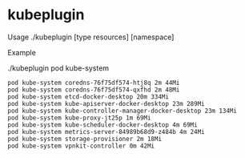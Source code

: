 # kubeplugin

Usage ./kubeplugin [type resources] [namespace]

Example

./kubeplugin pod kube-system
```
pod kube-system coredns-76f75df574-htj8q 2m 44Mi
pod kube-system coredns-76f75df574-qxfhd 2m 48Mi
pod kube-system etcd-docker-desktop 20m 334Mi
pod kube-system kube-apiserver-docker-desktop 23m 289Mi
pod kube-system kube-controller-manager-docker-desktop 23m 134Mi
pod kube-system kube-proxy-jt25p 1m 69Mi
pod kube-system kube-scheduler-docker-desktop 4m 69Mi
pod kube-system metrics-server-84989b68d9-z484b 4m 24Mi
pod kube-system storage-provisioner 2m 18Mi
pod kube-system vpnkit-controller 0m 42Mi
```
